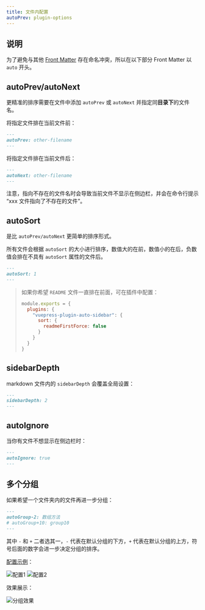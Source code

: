 ```yaml
---
title: 文件内配置
autoPrev: plugin-options
---
```


## 说明

为了避免与其他 [Front Matter](https://vuepress.vuejs.org/zh/guide/frontmatter.html#front-matter) 存在命名冲突，所以在以下部分 Front Matter 以 `auto` 开头。



## autoPrev/autoNext

更精准的排序需要在文件中添加 `autoPrev` 或 `autoNext` 并指定同**目录下**的文件名。

将指定文件排在当前文件前：

```md
---
autoPrev: other-filename
---
```

将指定文件排在当前文件后：

```md
---
autoNext: other-filename
---
```

注意，指向不存在的文件名时会导致当前文件不显示在侧边栏，并会在命令行提示 “xxx 文件指向了不存在的文件”。



## autoSort

是比 `autoPrev/autoNext` 更简单的排序形式。

所有文件会根据 `autoSort` 的大小进行排序，数值大的在前，数值小的在后，负数值会排在不具有 `autoSort` 属性的文件后。

```md
---
autoSort: 1
---
```

> 如果你希望 `README` 文件一直排在前面，可在插件中配置：
>
> ```js
> module.exports = {
>   plugins: {
>     "vuepress-plugin-auto-sidebar": {
>       sort: {
>         readmeFirstForce: false
>       }
>     }
>   }
> }
> ```



## sidebarDepth

markdown 文件内的 `sidebarDepth` 会覆盖全局设置：

```md
---
sidebarDepth: 2
---
```



## autoIgnore

当你有文件不想显示在侧边栏时：

```md
---
autoIgnore: true
---
```



## 多个分组

如果希望一个文件夹内的文件再进一步分组：

```md
---
autoGroup-2: 数组方法
# autoGroup+10: group10
---
```

其中 `-` 和 `+` 二者选其一，`-` 代表在默认分组的下方，`+` 代表在默认分组的上方，符号后面的数字会进一步决定分组的排序。

[配置示例](https://github.com/shanyuhai123/documents/tree/master/docs/frontend/javascript)：

<img :src="$withBase('/assets/group-config-demo1.png')" alt="配置1">

<img :src="$withBase('/assets/group-config-demo2.png')" alt="配置2">

效果展示：

<img :src="$withBase('/assets/group-config-effect.png')" alt="分组效果">